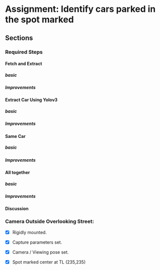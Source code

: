 # Assignment: Identify cars parked in the spot marked 

## Sections
### Required Steps
#### Fetch and Extract
##### basic
##### Improvements
#### Extract Car Using Yolov3
##### basic
##### Improvements
#### Same Car
##### basic
##### Improvements
#### All together
##### basic
##### Improvements

#### Discussion


### Camera Outside Overlooking Street:
 - [x] Rigidly mounted. 
 - [x] Capture parameters set. 
 - [x] Camera / Viewing pose set.
 - [x] Spot marked center at TL (235,235)


<!--stackedit_data:
eyJoaXN0b3J5IjpbLTkzODY4MTk3NSwtMTAwODkxNTIzMiwtMT
E4MDQ1Mzk0Nl19
-->